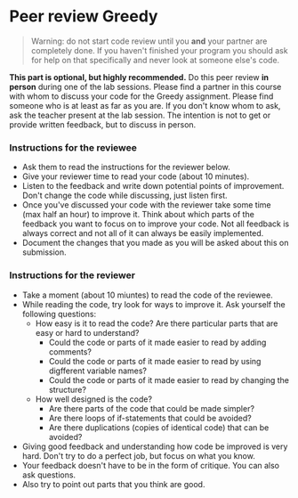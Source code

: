 # Peer review Greedy

> Warning: do not start code review until you **and** your partner are completely done. If you haven't finished your program you should ask for help on that specifically and never look at someone else's code.

**This part is optional, but highly recommended.** Do this peer review **in person** during one of the lab sessions. Please find a partner in this course with whom to discuss your code for the Greedy assignment. Please find someone who is at least as far as you are. If you don't know whom to ask, ask the teacher present at the lab session. The intention is not to get or provide written feedback, but to discuss in person.

### Instructions for the reviewee

* Ask them to read the instructions for the reviewer below.
* Give your reviewer time to read your code (about 10 minutes).
* Listen to the feedback and write down potential points of improvement. Don't change the code while discussing, just listen first.
* Once you've discussed your code with the reviewer take some time (max half an hour) to improve it. Think about which parts of the feedback you want to focus on to improve your code. Not all feedback is always correct and not all of it can always be easily implemented.
* Document the changes that you made as you will be asked about this on submission.

### Instructions for the reviewer

* Take a moment (about 10 miuntes) to read the code of the reviewee.
* While reading the code, try look for ways to improve it. Ask yourself the following questions:
    * How easy is it to read the code? Are there particular parts that are easy or hard to understand?
        * Could the code or parts of it made easier to read by adding comments?
        * Could the code or parts of it made easier to read by using digfferent variable names?
        * Could the code or parts of it made easier to read by changing the structure?
    * How well designed is the code?
        * Are there parts of the code that could be made simpler?
        * Are there loops of if-statements that could be avoided?
        * Are there duplications (copies of identical code) that can be avoided?
* Giving good feedback and understanding how code be improved is very hard. Don't try to do a perfect job, but focus on what you know.
* Your feedback doesn't have to be in the form of critique. You can also ask questions.
* Also try to point out parts that you think are good.
